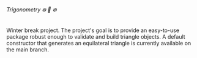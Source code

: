 ###### Trigonometry :snowflake: :small_red_triangle: :snowflake:


Winter break project. The project's goal is to provide an easy-to-use package robust enough to validate and build triangle objects. A default constructor that generates an equilateral triangle is currently available on the main branch.